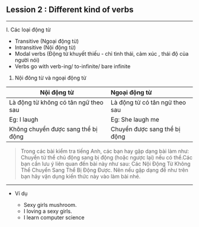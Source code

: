 ## Lession 2 : Different kind of verbs
---
I. Các loại động từ
- Transitive  (Ngoại động từ)  
- Intransitive (Nội động từ)
- Modal verbs (Động từ khuyết thiếu - chỉ tình thái, cảm xúc , thái độ của người nói)   
- Verbs go with verb-ing/ to-infinite/ bare infinite


1. Nội đông từ và ngoại động từ

|Nội động từ | Ngoại động từ|
|---------------|:------------------|
| Là động từ không có tân ngữ theo sau | Là động từ có tân ngử theo sau |
| Eg: I laugh | Eg: She laugh me |
| Không chuyển được sang thể bị động | Chuyển được sang thể bị động|


> Trong các bài kiểm tra tiếng Anh, các bạn hay gặp dạng bài làm như: Chuyển từ thể chủ động sang bị động (hoặc ngược lại) nếu có thể.Các bạn cần lưu ý liên quan đến bài này như sau: Các Nội Động Từ Không Thể Chuyển Sang Thể Bị Động Được. Nên nếu gặp dạng đề như trên bạn hãy vận dụng kiến thức này vào làm bài nhé.

---
* Ví dụ

    - Sexy girls mushroom.
    - I loving a sexy girls.
    - I learn computer science
